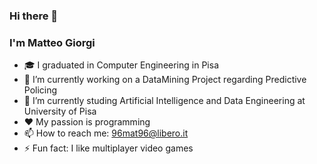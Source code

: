 ### Hi there 👋  
### I'm Matteo Giorgi

- 🎓 I graduated in Computer Engineering in Pisa
- 🔭 I’m currently working on a DataMining Project regarding Predictive Policing
- 🌱 I’m currently studing Artificial Intelligence and Data Engineering at University of Pisa
- ❤️ My passion is programming
- 📫 How to reach me: 96mat96@libero.it
- ⚡ Fun fact: I like multiplayer video games


<!-- 
**mgiorgi13/mgiorgi13** is a ✨ _special_ ✨ repository because its `README.md` (this file) appears on your GitHub profile.

Here are some ideas to get you started:

- 🔭 I’m currently working on ...
- 🌱 I’m currently learning ...
- 👯 I’m looking to collaborate on ...
- 🤔 I’m looking for help with ...
- 💬 Ask me about ...
- 📫 How to reach me: ...
- 😄 Pronouns: ...
- ⚡ Fun fact: ...
-->
